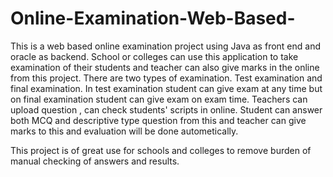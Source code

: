 # Online-Examination-Web-Based-
This is a web based online examination project using Java as front end and oracle as backend.
School or colleges can use this application to take examination of their students and teacher can also
give marks in the online from this project. 
There are two types of examination. Test examination and final examination. 
In test examination student can give exam at any time but on final examination student can give exam on exam time.
Teachers can upload question , can check students' scripts in online. Student can answer both MCQ and descriptive type question
from this and teacher can give marks to this and evaluation will be done autometically.


This project is of great use for schools and colleges to remove burden of manual checking of answers and results.
